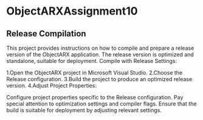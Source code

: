 # ObjectARXAssignment10
## Release Compilation
This project provides instructions on how to compile and prepare a release version of the ObjectARX application. The release version is optimized and standalone, suitable for deployment.
Compile with Release Settings:

1.Open the ObjectARX project in Microsoft Visual Studio.
2.Choose the Release configuration.
3.Build the project to produce an optimized release version.
4.Adjust Project Properties:

Configure project properties specific to the Release configuration.
Pay special attention to optimization settings and compiler flags.
Ensure that the build is suitable for deployment by adjusting relevant settings.
